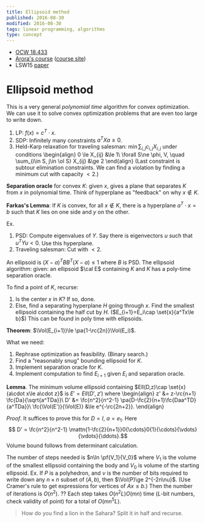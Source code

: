 ```yaml
---
title: Ellipsoid method
published: 2016-08-30
modified: 2016-08-30
tags: linear programming, algorithms
type: concept
---
```


* [OCW 18.433](http://ocw.mit.edu/courses/mathematics/18-433-combinatorial-optimization-fall-2003/lecture-notes/l1617.pdf)
* [Arora's course](http://www.cs.princeton.edu/courses/archive/fall15/cos521/lecnotes/lec17.pdf) ([course site](http://www.cs.princeton.edu/courses/archive/fall15/cos521/))
* LSW15 [paper](http://arxiv.org/abs/1508.04874)

# Ellipsoid method

This is a very general *polynomial time* algorithm for convex optimization. We can use it to solve convex optimization problems that are even too large to
write down.
<!--faster than gradient descent.-->

1. LP: $f(x)=c^T\cdot x$.
2. SDP: Infinitely many constraints $a^TXa\ge 0$.
3.  Held-Karp relaxation for traveling salesman: $\min \sum_{i,j}c_{i,j}X_{i,j}$ under conditions 
	\begin{align}
	0 \le X_{ij} &\le 1\\
	\forall S\ne \phi, V, \quad \sum_{i\in S, j\in \ol S} X_{ij} &\ge 2
	\end{align}
	(Last constraint is subtour elimination constraints. We can find a violation by finding a minimum cut with capacity $<2$.)

<!--
Recall convex optimization. In general there is no succinct description for $K$.
\begin{enumerate}
\item
LP: $f(x)=c^T\cdot x$.
\item
SDP: Think of $a^TXa\ge 0$ as infinitely many linear constraints. 
\item
Held-Karp relaxation for traveling salesman: $\min \sum_{i,j}c_{i,j}X_{i,j}$; for all $\sum_j X_{ij}=2$. 
\fixme{Can't require eigenvalue $>$something?}
To prevent disjoint cycles, for all $S\subeq [n],S\ne \phi,[n]$, $\sum_{i\in S,j\in \ol S} X_{ij}\ge 2$. (Exponentially many constraints. Nevertheless we can solve it!)
\end{enumerate}
We only need to be able to project to the convex body.-->

**Separation oracle** for convex $K$: given $x$, gives a plane that separates $K$ from $x$ in polynomial time. Think of hyperplane as "feedback" on why $x\nin K$.

**Farkas's Lemma**:
If $K$ is convex, for all $x\nin K$, there is a hyperplane $a^T\cdot x=b$ such that $K$ lies on one side and $y$ on the other.

Ex. 
1. PSD: Compute eigenvalues of $Y$. Say there is eigenvectors $u$ such that $u^TYu<0$. Use this hyperplane.
2. Traveling salesman: Cut with $<2$.

An ellipsoid is $(X-a)^TBB^T(X-a)\le 1$ where $B$ is PSD. The ellipsoid algorithm: given: an ellipsoid $\cal E$ containing $K$ and $K$ has a poly-time separation oracle.

To find a point of $K$, recurse: 

1. Is the center $x$ in $K$? If so, done.
2. Else, find a separating hyperplane $H$ going through $x$. Find the smallest ellipsoid containing the half cut by $H$. ($E_{i+1}=E_i\cap \set{x}{a^Tx\le b}$) This can be found in poly time with ellipsoids.

**Theorem**:
$\Vol(E_{i+1})\le \pa{1-\rc{2n}}\Vol(E_i)$.

What we need:
1. Rephrase optimization as feasibility. (Binary search.)
2. Find a "reasonably snug" bounding ellipsoid for $K$.
3. Implement separation oracle for $K$.
4. Implement computation to find $E_{i+1}$ given $E_i$ and separation oracle.

**Lemma**. The minimum volume ellipsoid containing $Ell(D,z)\cap \set{x}{a\cdot x\le a\cdot z}$ is $E'=Ell(D',z')$ where
\begin{align}
z' &= z-\rc{n+1} \fc{Da}{\sqrt{a^TDa}}\\
D' &= \fc{n^2}{n^2-1} \pa{D-\fc{2}{n+1}\fc{Daa^TD}{a^TDa}}\\
\fc{\Vol(E')}{\Vol(E)} &\le e^{-\rc{2n+2}}.
\end{align}

*Proof*. It suffices to prove this for $D=I$, $a=e_1$. Here
$$ D' = \fc{n^2}{n^2-1} \mattn{1-\fc{2}{n+1}}0{\cdots}0{1}{\cdots}{\vdots}{\vdots}{\ddots}.$$
Volume bound follows from determinant calculation. 


The number of steps needed is $n\ln \pf{V_1}{V_0}$ where $V_1$ is the volume of the smallest ellipsoid containing the body and $V_0$ is volume of the starting ellipsoid. Ex. If $P$ is a polyhedron, and $\nu$ is the number of bits required to write down any $n\times n$ subset of $(A,b)$, then $\Vol(P)\ge 2^{-2n\nu}$. (Use Cramer's rule to get expressions for vertices of $Ax\le b$.) Then the number of iterations is $O(n^2)$. ?? Each step takes $O(n^2L)O(mn)$ time ($L$-bit numbers, check validity of point) for a total of $O(mn^5L)$.


> How do you find a lion in the Sahara? Split it in half and recurse.
